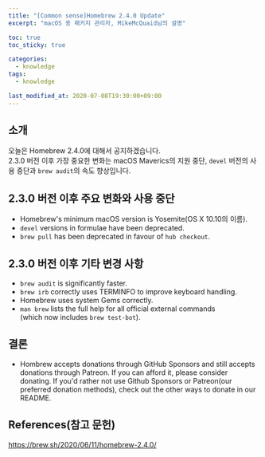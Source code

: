 ```yaml
---
title: "[Common sense]Homebrew 2.4.0 Update"
excerpt: "macOS 용 패키지 관리자, MikeMcQuaid님의 설명"

toc: true
toc_sticky: true

categories:
  - knowledge
tags:
  - knowledge

last_modified_at: 2020-07-08T19:30:00+09:00
---
```


## 소개  

오늘은 Homebrew 2.4.0에 대해서 공지하겠습니다.  
2.3.0 버전 이후 가장 중요한 변화는 macOS Maverics의 지원 중단, `devel` 버전의 사용 중단과 `brew audit`의 속도 향상입니다.  

## 2.3.0 버전 이후 주요 변화와 사용 중단 

- Homebrew's minimum macOS version is Yosemite(OS X 10.10의 이름).
- `devel` versions in formulae have been deprecated.
- `brew pull` has been deprecated in favour of `hub checkout`.  

## 2.3.0 버전 이후 기타 변경 사항  

- `brew audit` is significantly faster.
- `brew irb` correctly uses TERMINFO to improve keyboard handling.
- Homebrew uses system Gems correctly.
- `man brew` lists the full help for all official external commands  
(which now includes `brew test-bot`).  

## 결론 

- Hombrew accepts donations through GitHub Sponsors and still accepts donations through Patreon. If you can afford it, please consider donating. If you'd rather not use Github Sponsors or Patreon(our preferred donation methods), check out the other ways to donate in our README.

## References(참고 문헌)    

<https://brew.sh/2020/06/11/homebrew-2.4.0/>  
